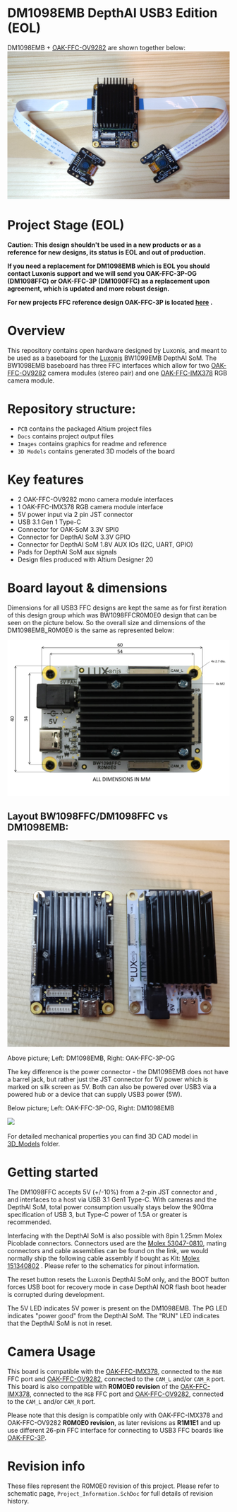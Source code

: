 # DM1098EMB DepthAI USB3 Edition (EOL)

DM1098EMB + [OAK-FFC-OV9282](https://github.com/luxonis/depthai-hardware/tree/master/DM0250TG_DepthAI_Mono_Camera/R0M0E0) are shown together below:
![](Images/DM1098EMB.jpg)



# Project Stage (EOL)

**Caution: This design shouldn't be used in a new products or as a reference for new designs, its status is EOL and out of production.**        

**If you need a replacement for DM1098EMB which is EOL you should contact Luxonis support and we will send you OAK-FFC-3P-OG (DM1098FFC) or OAK-FFC-3P (DM1090FFC) as a replacement upon agreement, which is updated and more robust design.**   

**For new projects FFC reference design OAK-FFC-3P is located [here](https://github.com/luxonis/depthai-hardware/tree/master/DM1090FFC_DepthAI_USB3) .** 

# Overview

This repository contains open hardware designed by Luxonis, and meant to be used as a baseboard for the [Luxonis](https://www.luxonis.com/depthai) BW1099EMB DepthAI SoM. The BW1098EMB baseboard has three FFC interfaces which allow for two [OAK-FFC-OV9282](https://github.com/luxonis/depthai-hardware/tree/master/DM0250TG_DepthAI_Mono_Camera/R0M0E0) camera modules (stereo pair) and one [OAK-FFC-IMX378](https://github.com/luxonis/depthai-hardware/tree/master/DM0249_DepthAI_RGB_Camera/R0M0E0) RGB camera module.

# Repository structure:
* `PCB` contains the packaged Altium project files
* `Docs` contains project output files
* `Images` contains graphics for readme and reference
* `3D Models` contains generated 3D models of the board
# Key features
* 2 OAK-FFC-OV9282 mono camera module interfaces
* 1 OAK-FFC-IMX378 RGB camera module interface
* 5V power input via 2 pin JST connector
* USB 3.1 Gen 1 Type-C
* Connector for OAK-SoM 3.3V SPI0
* Connector for DepthAI SoM 3.3V GPIO 
* Connector for DepthAI SoM 1.8V AUX IOs (I2C, UART, GPIO)
* Pads for DepthAI SoM aux signals
* Design files produced with Altium Designer 20

# Board layout & dimensions

Dimensions for all USB3 FFC designs are kept the same as for first iteration of this design group which was BW1098FFCR0M0E0 design that can be seen on the picture below. So the overall size and dimensions of the DM1098EMB_R0M0E0 is the same as represented below:    

![](Images/BW1098FFC_R0M0E0_dims.png)

## Layout BW1098FFC/DM1098FFC vs DM1098EMB:

 

![](Images/DM1098EMBvsBW1098FFC.jpg)

Above picture; Left: DM1098EMB, Right:  OAK-FFC-3P-OG

The key difference is the power connector - the DM1098EMB does not have a barrel jack, but rather just the JST connector for 5V power which is marked on silk screen as 5V. Both can also be powered over USB3 via a powered hub or a device that can supply USB3 power (5W). 

Below picture; Left: OAK-FFC-3P-OG, Right: DM1098EMB

![](Images/DM1098EMBvsDM1098FFC.png)



For detailed mechanical properties you can find 3D CAD model in [3D_Models](https://github.com/luxonis/depthai-hardware/tree/master/DM1098EMB_DepthAI_USB3/3D_Models) folder. 

# Getting started  

The DM1098FFC accepts 5V (+/-10%) from a 2-pin JST connector and , and interfaces to a host via USB 3.1 Gen1 Type-C. With cameras and the DepthAI SoM, total power consumption usually stays below the 900ma specification of USB 3, but Type-C power of 1.5A or greater is recommended. 

Interfacing with the DepthAI SoM is also possible with 8pin 1.25mm Molex Picoblade connectors. Connectors used are the [Molex 53047-0810](https://www.molex.com/molex/products/part-detail/pcb_headers/0530470810), mating connectors and cable assemblies can be found on the link, we would normally ship the following cable assembly if bought as Kit: [Molex 151340802](https://www.molex.com/molex/products/part-detail/cable_assemblies/0151340802) . 
Please refer to the schematics for pinout information. 

The reset button resets the Luxonis DepthAI SoM only, and the BOOT button forces USB boot for recovery mode in case DepthAI NOR flash boot header is corrupted during development.  

The 5V LED indicates 5V power is present on the DM1098EMB. The PG LED indicates "power good" from the DepthAI SoM. The "RUN" LED indicates that the DepthAI SoM is not in reset.



# Camera Usage

This board is compatible with the [OAK-FFC-IMX378](https://github.com/luxonis/depthai-hardware/tree/master/BG0249_DepthAI_RGB_Camera), connected to the `RGB` FFC port and [OAK-FFC-OV9282](https://github.com/luxonis/depthai-hardware/tree/master/BG0250TG_DepthAI_Mono_Camera), connected to the `CAM_L` and/or `CAM_R` port.
This board is also compatible with **R0M0E0 revision** of the [OAK-FFC-IMX378](https://github.com/luxonis/depthai-hardware/tree/master/DM0249_DepthAI_RGB_Camera/R0M0E0), connected to the `RGB` FFC port and [OAK-FFC-OV9282](https://github.com/luxonis/depthai-hardware/tree/master/DM0250TG_DepthAI_Mono_Camera/R0M0E0), connected to the `CAM_L` and/or `CAM_R` port. 

Please note that this design is compatible only with  OAK-FFC-IMX378 and OAK-FFC-OV9282 **R0M0E0 revision**, as later revisions as **R1M1E1** and up use different 26-pin FFC interface for connecting to USB3 FFC boards like [OAK-FFC-3P](https://github.com/luxonis/depthai-hardware/tree/master/DM1090FFC_DepthAI_USB3).



# Revision info

These files represent the R0M0E0 revision of this project. Please refer to schematic page, `Project_Information.SchDoc` for full details of revision history.



